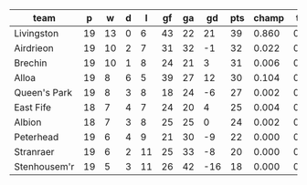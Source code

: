 |     team     | p  | w  | d | l  | gf | ga | gd  | pts | champ | top2  | top3  | top4  |  5-7  | bot4  | bot3  | bot2  |
|--------------|----|----|---|----|----|----|-----|-----|-------|-------|-------|-------|-------|-------|-------|-------|
| Livingston   | 19 | 13 | 0 |  6 | 43 | 22 |  21 |  39 | 0.860 | 0.974 | 0.995 | 0.999 | 0.001 | 0.000 | 0.000 | 0.000|
| Airdrieon    | 19 | 10 | 2 |  7 | 31 | 32 |  -1 |  32 | 0.022 | 0.189 | 0.449 | 0.652 | 0.311 | 0.099 | 0.037 | 0.011|
| Brechin      | 19 | 10 | 1 |  8 | 24 | 21 |   3 |  31 | 0.006 | 0.091 | 0.262 | 0.461 | 0.462 | 0.192 | 0.077 | 0.024|
| Alloa        | 19 |  8 | 6 |  5 | 39 | 27 |  12 |  30 | 0.104 | 0.615 | 0.815 | 0.913 | 0.084 | 0.014 | 0.004 | 0.001|
| Queen's Park | 19 |  8 | 3 |  8 | 18 | 24 |  -6 |  27 | 0.002 | 0.032 | 0.115 | 0.245 | 0.531 | 0.409 | 0.224 | 0.083|
| East Fife    | 18 |  7 | 4 |  7 | 24 | 20 |   4 |  25 | 0.004 | 0.061 | 0.203 | 0.374 | 0.490 | 0.275 | 0.136 | 0.046|
| Albion       | 18 |  7 | 3 |  8 | 25 | 25 |   0 |  24 | 0.002 | 0.034 | 0.133 | 0.271 | 0.527 | 0.373 | 0.203 | 0.080|
| Peterhead    | 19 |  6 | 4 |  9 | 21 | 30 |  -9 |  22 | 0.000 | 0.004 | 0.018 | 0.057 | 0.329 | 0.784 | 0.615 | 0.349|
| Stranraer    | 19 |  6 | 2 | 11 | 25 | 33 |  -8 |  20 | 0.000 | 0.001 | 0.009 | 0.028 | 0.226 | 0.871 | 0.746 | 0.514|
| Stenhousem'r | 19 |  5 | 3 | 11 | 26 | 42 | -16 |  18 | 0.000 | 0.000 | 0.001 | 0.002 | 0.039 | 0.984 | 0.959 | 0.893|
